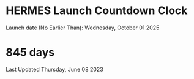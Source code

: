 # HERMES Launch Countdown Clock

Launch date (No Earlier Than): Wednesday, October 01 2025
# 845 days

Last Updated Thursday, June 08 2023